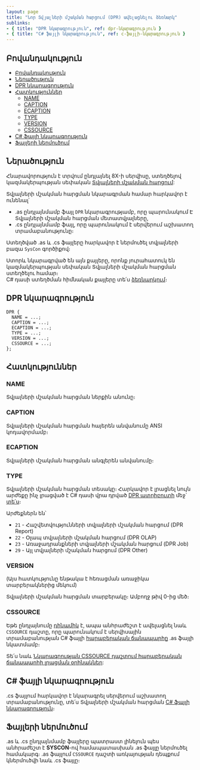 ```yaml
---
layout: page
title: "Նոր Տվյալների մշակման հարցում (DPR) ավելացնելու ձեռնարկ"
sublinks:
- { title: "DPR նկարագրություն", ref: dpr-նկարագրություն }
- { title: "C# ֆայլի նկարագրություն", ref: c-ֆայլի-նկարագրություն }
---
```


## Բովանդակություն

- [Բովանդակություն](#բովանդակություն)
- [Ներածություն](#ներածություն)
- [DPR նկարագրություն](#dpr-նկարագրություն)
- [Հատկություններ](#հատկություններ)
  - [NAME](#name)
  - [CAPTION](#caption)
  - [ECAPTION](#ecaption)
  - [TYPE](#type)
  - [VERSION](#version)
  - [CSSOURCE](#cssource)
- [C# ֆայլի նկարագրություն](#c-ֆայլի-նկարագրություն)
- [Ֆայլերի ներմուծում](#ֆայլերի-ներմուծում)

## Ներածություն

Հնարավորություն է տրվում ընդլայնել 8X-ի սերվիսը, ստեղծելով կազմակերպության սեփական [Տվյալների մշակման հարցում](../../server_api/definitions/dpr.md):  

Տվյալների մշակման հարցման նկարագրման համար հարկավոր է ունենալ՝
* .as ընդլայնմամբ ֆայլ `DPR` նկարագրությամբ, որը պարունակում Է Տվյալների մշակման հարցման մետատվյալները,
* .cs ընդլայնմամբ ֆայլ, որը պարունակում է սերվերում աշխատող տրամաբանությունը։

Ստեղծված .as և .cs ֆայլերը հարկավոր է ներմուծել տվյալների բազա `SysCon` գործիքով։

Ստորև նկարագրված են այն քայլերը, որոնք յուրահատուկ են կազմակերպության սեփական Տվյալների մշակման հարցման ստեղծելու համար։  
C# դասի ստեղծման հիմնական քայլերը տե՛ս [ձեռնարկում](../../server_api/definitions/dpr_guide.md)։

## DPR նկարագրություն

``` as4x
DPR {
  NAME = ...;
  CAPTION = ...;
  ECAPTION = ...;
  TYPE = ...;
  VERSION = ...;
  CSSOURCE = ...;
};
```

## Հատկություններ

### NAME
Տվյալների մշակման հարցման ներքին անունը։

### CAPTION 
Տվյալների մշակման հարցման հայերեն անվանումը ANSI կոդավորմամբ։

### ECAPTION
Տվյալների մշակման հարցման անգլերեն անվանումը։

### TYPE 
Տվյալների մշակման հարցման տեսակը։
Հարկավոր է լրացնել նույն արժեքը ինչ լրացված է C# դասի վրա դրված [DPR ատրիբուտի](../../server_api/types/attributes/DPRAttribute.md) մեջ` [տե՛ս](../../server_api/definitions/dpr.md#dataprocessingrequest-դաս)։ 

Արժեքներն են՝
- `21` - Հաշվետվությունների տվյալների մշակման հարցում (DPR Report)
- `22` - Օլապ տվյալների մշակման հարցում (DPR OLAP)
- `23` - Առաջադրանքների տվյալների մշակման հարցում (DPR Job)
- `29` - Այլ տվյալների մշակման հարցում (DPR Other)

### VERSION 

(Այս հատկությունը ենթակա է հեռացման առաջիկա տարբերակներից մեկում)

Տվյալների մշակման հարցման տարբերակը։
Ամբողջ թիվ 0-ից մեծ։

### CSSOURCE 
Եթե ընդլայնումը [դինամիկ](../../Architecture/extension.md#ընդլայնումների-ավելացում-syscon-գործիքով-ներմուծման-միջոցով) է, ապա անհրաժեշտ է ավելացնել նաև `CSSOURCE` դաշտը, որը պարունակում է սերվիսային տրամաբանության C# ֆայլի [հարաբերական ճանապարհը](https://phoenixnap.com/kb/absolute-path-vs-relative-path) .as ֆայլի նկատմամբ։

Տե՛ս նաև [Նկարագրության CSSOURCE դաշտում հարաբերական ճանապարհի լրացման օրինակներ](../../server_api/examples/relative_path_examples.md):

## C# ֆայլի նկարագրություն

.cs ֆայլում հարկավոր է նկարագրել սերվերում աշխատող տրամաբանությունը, տե՛ս Տվյալների մշակման հարցման [C# ֆայլի նկարագրություն](../../server_api/definitions/dpr_guide.md#c-ֆայլի-նկարագրություն)։

## Ֆայլերի ներմուծում

.as և .cs ընդլայնմամբ ֆայլերը պատրաստ լինելուն պես անհրաժեշտ է **SYSCON**-ով համապատասխան .as ֆայլը ներմուծել համակարգ։
.as ֆայլում `CSSOURCE` դաշտի առկայության դեպքում կներմուծվի նաև .cs ֆայլը։
